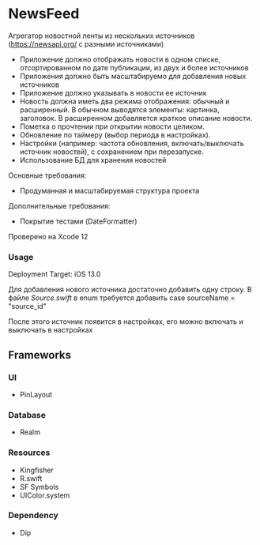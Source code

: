# NewsFeed

Агрегатор новостной ленты из нескольких источников (https://newsapi.org/ с разными источниками)
- Приложение должно отображать новости в одном списке, отсортированном по дате публикации, из двух и более источников
- Приложения должно быть масштабируемо для добавления новых источников
- Приложение должно указывать в новости ее источник
-  Новость должна иметь два режима отображения: обычный и расширенный. В обычном выводятся элементы: картинка, заголовок. В расширенном добавляется краткое описание новости.
- Пометка о прочтении при открытии новости целиком.
- Обновление по таймеру (выбор периода в настройках).
-  Настройки (например: частота обновления, включать/выключать источник новостей), с сохранением при перезапуске.
- Использование БД для хранения новостей

Основные требования:
- Продуманная и масштабируемая структура проекта

Дополнительные требования:
- Покрытие тестами (DateFormatter)

Проверено на Xcode 12

### Usage
Deployment Target: iOS 13.0

Для добавления нового источника достаточно добавить одну строку.
В файле *Source.swift* в enum требуется добавить 
case sourceName = "source_id"

После этого источник появится в настройках, его можно включать и выключать в настройках

## Frameworks
### UI
- PinLayout
### Database
- Realm
### Resources
- Kingfisher
- R.swift
- SF Symbols
- UIColor.system
### Dependency
- Dip
